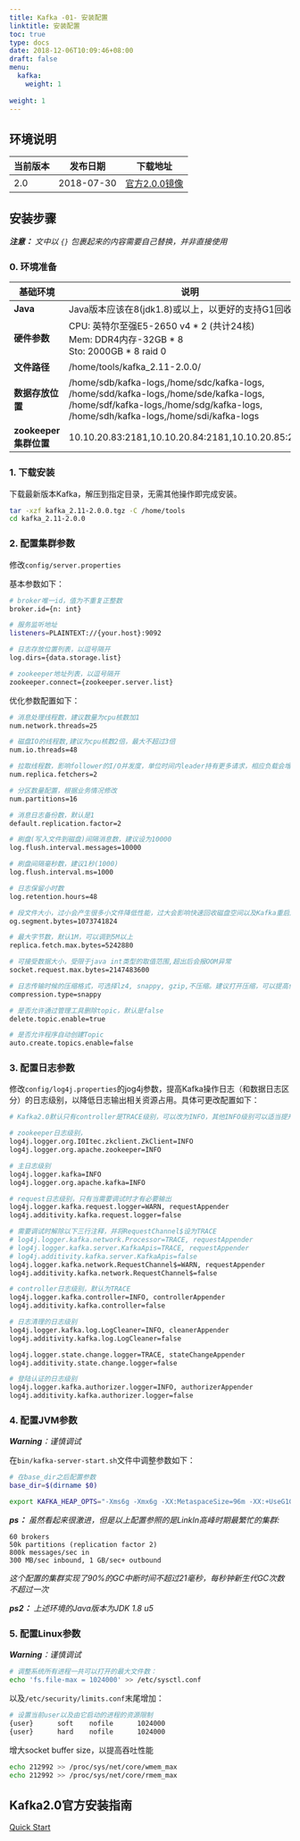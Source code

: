 ```yaml
---
title: Kafka -01- 安装配置
linktitle: 安装配置
toc: true
type: docs
date: 2018-12-06T10:09:46+08:00
draft: false
menu:
  kafka:
    weight: 1
    
weight: 1
---
```


## 环境说明

| 当前版本 | 发布日期   | 下载地址                                                                                      |
| -------- | ---------- | --------------------------------------------------------------------------------------------- |
| 2.0      | 2018-07-30 | [官方2.0.0镜像](https://www.apache.org/dyn/closer.cgi?path=/kafka/2.0.0/kafka_2.11-2.0.0.tgz) |

## 安装步骤

_**注意：** 文中以 `{}` 包裹起来的内容需要自己替换，并非直接使用_

### 0. 环境准备

| 基础环境              | 说明                                                                                                                                                                                |
| --------------------- | ----------------------------------------------------------------------------------------------------------------------------------------------------------------------------------- |
| **Java**              | Java版本应该在8(jdk1.8)或以上，以更好的支持G1回收                                                                                                                                   |
| **硬件参数**          | CPU: 英特尔至强E5-2650 v4 * 2 (共计24核)<br>Mem: DDR4内存-32GB * 8<br>Sto: 2000GB * 8 raid 0                                                                                        |
| **文件路径**          | /home/tools/kafka_2.11-2.0.0/                                                                                                                                                       |
| **数据存放位置**      | /home/sdb/kafka-logs,/home/sdc/kafka-logs,<br>/home/sdd/kafka-logs,/home/sde/kafka-logs,<br>/home/sdf/kafka-logs,/home/sdg/kafka-logs,<br>/home/sdh/kafka-logs,/home/sdi/kafka-logs |
| **zookeeper集群位置** | 10.10.20.83:2181,10.10.20.84:2181,10.10.20.85:2181                                                                                                                                  |

### 1. 下载安装

下载最新版本Kafka，解压到指定目录，无需其他操作即完成安装。

```bash
tar -xzf kafka_2.11-2.0.0.tgz -C /home/tools
cd kafka_2.11-2.0.0
```

### 2. 配置集群参数
  
修改`config/server.properties`

基本参数如下：

```bash
# broker唯一id，值为不重复正整数
broker.id={n: int}

# 服务监听地址
listeners=PLAINTEXT://{your.host}:9092

# 日志存放位置列表，以逗号隔开
log.dirs={data.storage.list}

# zookeeper地址列表，以逗号隔开
zookeeper.connect={zookeeper.server.list}
```

优化参数配置如下：

```bash
# 消息处理线程数，建议数量为cpu核数加1
num.network.threads=25

# 磁盘IO的线程数,建议为cpu核数2倍，最大不超过3倍
num.io.threads=48

# 拉取线程数，影响follower的I/O并发度，单位时间内leader持有更多请求，相应负载会增大
num.replica.fetchers=2

# 分区数量配置，根据业务情况修改
num.partitions=16

# 消息日志备份数，默认是1
default.replication.factor=2

# 刷盘(写入文件到磁盘)间隔消息数，建议设为10000
log.flush.interval.messages=10000

# 刷盘间隔毫秒数，建议1秒(1000)
log.flush.interval.ms=1000

# 日志保留小时数
log.retention.hours=48

# 段文件大小，过小会产生很多小文件降低性能，过大会影响快速回收磁盘空间以及Kafka重启后的载入速度
og.segment.bytes=1073741824

# 最大字节数，默认1M，可以调到5M以上
replica.fetch.max.bytes=5242880

# 可接受数据大小，受限于java int类型的取值范围,超出后会报OOM异常
socket.request.max.bytes=2147483600

# 日志传输时候的压缩格式，可选择lz4, snappy, gzip,不压缩。建议打开压缩，可以提高传输性能
compression.type=snappy

# 是否允许通过管理工具删除topic，默认是false
delete.topic.enable=true

# 是否允许程序自动创建Topic
auto.create.topics.enable=false
```

### 3. 配置日志参数

修改`config/log4j.properties`的jog4j参数，提高Kafka操作日志（和数据日志区分）的日志级别，以降低日志输出相关资源占用。具体可更改配置如下：

```bash
# Kafka2.0默认只有controller是TRACE级别，可以改为INFO，其他INFO级别可以适当提升为WARN

# zookeeper日志级别，
log4j.logger.org.I0Itec.zkclient.ZkClient=INFO
log4j.logger.org.apache.zookeeper=INFO

# 主日志级别
log4j.logger.kafka=INFO
log4j.logger.org.apache.kafka=INFO

# request日志级别，只有当需要调试时才有必要输出
log4j.logger.kafka.request.logger=WARN, requestAppender
log4j.additivity.kafka.request.logger=false

# 需要调试时解除以下三行注释，并将RequestChannel$设为TRACE
# log4j.logger.kafka.network.Processor=TRACE, requestAppender
# log4j.logger.kafka.server.KafkaApis=TRACE, requestAppender
# log4j.additivity.kafka.server.KafkaApis=false
log4j.logger.kafka.network.RequestChannel$=WARN, requestAppender
log4j.additivity.kafka.network.RequestChannel$=false

# controller日志级别，默认为TRACE
log4j.logger.kafka.controller=INFO, controllerAppender
log4j.additivity.kafka.controller=false

# 日志清理的日志级别
log4j.logger.kafka.log.LogCleaner=INFO, cleanerAppender
log4j.additivity.kafka.log.LogCleaner=false

log4j.logger.state.change.logger=TRACE, stateChangeAppender
log4j.additivity.state.change.logger=false

# 登陆认证的日志级别
log4j.logger.kafka.authorizer.logger=INFO, authorizerAppender
log4j.additivity.kafka.authorizer.logger=false
```

### 4. 配置JVM参数

_**Warning**：谨慎调试_

在`bin/kafka-server-start.sh`文件中调整参数如下：

```bash
# 在base_dir之后配置参数
base_dir=$(dirname $0)

export KAFKA_HEAP_OPTS="-Xms6g -Xmx6g -XX:MetaspaceSize=96m -XX:+UseG1GC -XX:MaxGCPauseMillis=20 -XX:InitiatingHeapOccupancyPercent=35 -XX:G1HeapRegionSize=16M -XX:MinMetaspaceFreeRatio=50 -XX:MaxMetaspaceFreeRatio=80"  
```

_**ps：** 虽然看起来很激进，但是以上配置参照的是LinkIn高峰时期最繁忙的集群:_

```properties
60 brokers
50k partitions (replication factor 2)
800k messages/sec in
300 MB/sec inbound, 1 GB/sec+ outbound
```

_这个配置的集群实现了90%的GC中断时间不超过21毫秒，每秒钟新生代GC次数不超过一次_

_**ps2：** 上述环境的Java版本为JDK 1.8 u5_

### 5. 配置Linux参数

_**Warning**：谨慎调试_

```bash
# 调整系统所有进程一共可以打开的最大文件数：
echo 'fs.file-max = 1024000' >> /etc/sysctl.conf
```

以及`/etc/security/limits.conf`末尾增加：

```bash
# 设置当前user以及由它启动的进程的资源限制
{user}      soft    nofile      1024000
{user}      hard    nofile      1024000
```

增大socket buffer size，以提高吞吐性能

```bash
echo 212992 >> /proc/sys/net/core/wmem_max
echo 212992 >> /proc/sys/net/core/rmem_max
```

## Kafka2.0官方安装指南

[Quick Start](https://kafka.apache.org/documentation/#quickstart)
